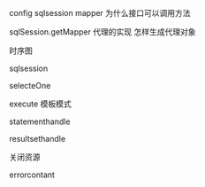 

config
sqlsession
mapper
为什么接口可以调用方法
  

  sqlSession.getMapper
  代理的实现
  怎样生成代理对象
  




时序图

sqlsession



selecteOne   


execute 模板模式


statementhandle

resultsethandle

关闭资源

errorcontant

